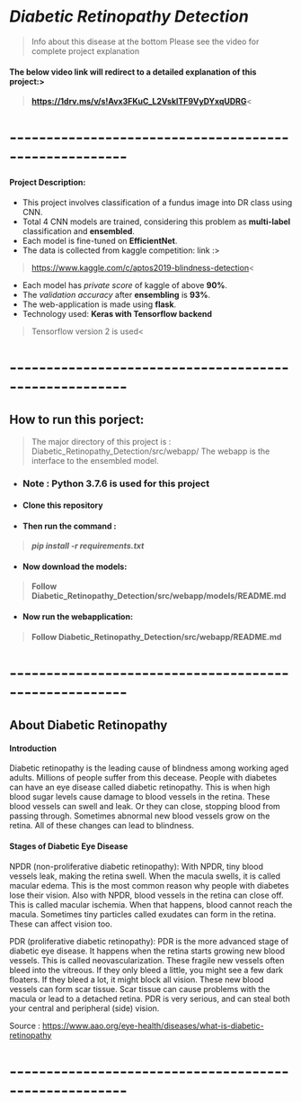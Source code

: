 # **_Diabetic Retinopathy Detection_**
> Info about this disease at the bottom
> Please see the video for complete project explanation

#### The below video link will redirect to a detailed explanation of this project:>
>**https://1drv.ms/v/s!Avx3FKuC_L2VsklTF9VyDYxqUDRG**<

# ------------------------------------------------------

#### Project Description:

- This project involves classification of a fundus image into DR class using CNN. 
- Total 4 CNN models are trained, considering this problem as **multi-label** classification and **ensembled**.
- Each model is fine-tuned on **EfficientNet**.
- The data is collected from kaggle competition: link :>
>https://www.kaggle.com/c/aptos2019-blindness-detection<
- Each model has _private score_ of kaggle of above **90%**.
- The _validation accuracy_ after **ensembling** is **93%**.
- The web-application is made using **flask**.
- Technology used: **Keras with Tensorflow backend**
>Tensorflow version 2 is used<

# ------------------------------------------------------

## How to run this porject:
> The major directory of this project is : Diabetic_Retinopathy_Detection/src/webapp/
> The webapp is the interface to the ensembled model.

- ### Note : Python 3.7.6 is used for this project

- #### Clone this repository

- #### Then run the command :
> **_pip install -r requirements.txt_**

- #### Now download the models:
> **Follow Diabetic_Retinopathy_Detection/src/webapp/models/README.md**

- #### Now run the webapplication:
> **Follow Diabetic_Retinopathy_Detection/src/webapp/README.md**

# ------------------------------------------------------

## **About Diabetic Retinopathy**

#### Introduction

Diabetic retinopathy is the leading cause of blindness among working aged adults. Millions of people suffer from this decease. People with diabetes can have an eye disease called diabetic retinopathy. This is when high blood sugar levels cause damage to blood vessels in the retina. These blood vessels can swell and leak. Or they can close, stopping blood from passing through. Sometimes abnormal new blood vessels grow on the retina. All of these changes can lead to blindness.

#### Stages of Diabetic Eye Disease

NPDR (non-proliferative diabetic retinopathy): With NPDR, tiny blood vessels leak, making the retina swell. When the macula swells, it is called macular edema. This is the most common reason why people with diabetes lose their vision. Also with NPDR, blood vessels in the retina can close off. This is called macular ischemia. When that happens, blood cannot reach the macula. Sometimes tiny particles called exudates can form in the retina. These can affect vision too.

PDR (proliferative diabetic retinopathy): PDR is the more advanced stage of diabetic eye disease. It happens when the retina starts growing new blood vessels. This is called neovascularization. These fragile new vessels often bleed into the vitreous. If they only bleed a little, you might see a few dark floaters. If they bleed a lot, it might block all vision. These new blood vessels can form scar tissue. Scar tissue can cause problems with the macula or lead to a detached retina. PDR is very serious, and can steal both your central and peripheral (side) vision.

Source : https://www.aao.org/eye-health/diseases/what-is-diabetic-retinopathy

# ------------------------------------------------------


